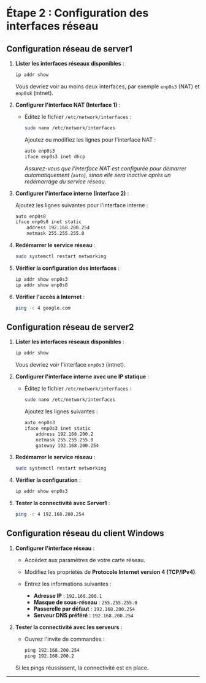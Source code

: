 # **Étape 2 : Configuration des interfaces réseau**


## **Configuration réseau de server1**

1. **Lister les interfaces réseaux disponibles** :

   ```bash
   ip addr show
   ```

   Vous devriez voir au moins deux interfaces, par exemple `enp0s3` (NAT) et `enp0s8` (intnet).

2. **Configurer l'interface NAT (Interface 1)** :

   - Éditez le fichier `/etc/network/interfaces` :

     ```bash
     sudo nano /etc/network/interfaces
     ```

     Ajoutez ou modifiez les lignes pour l'interface NAT :

     ```bash
     auto enp0s3
     iface enp0s3 inet dhcp
     ```

     _Assurez-vous que l'interface NAT est configurée pour démarrer automatiquement (`auto`), sinon elle sera inactive après un redémarrage du service réseau._

3. **Configurer l'interface interne (Interface 2)** :

   Ajoutez les lignes suivantes pour l'interface interne :

   ```bash
   auto enp0s8
   iface enp0s8 inet static
       address 192.168.200.254
       netmask 255.255.255.0
   ```

4. **Redémarrer le service réseau** :

   ```bash
   sudo systemctl restart networking
   ```

5. **Vérifier la configuration des interfaces** :

   ```bash
   ip addr show enp0s3
   ip addr show enp0s8
   ```

6. **Vérifier l'accès à Internet** :

   ```bash
   ping -c 4 google.com
   ```

## **Configuration réseau de server2**

1. **Lister les interfaces réseaux disponibles** :

   ```bash
   ip addr show
   ```

   Vous devriez voir l'interface `enp0s3` (intnet).

2. **Configurer l'interface interne avec une IP statique** :

   - Éditez le fichier `/etc/network/interfaces` :

     ```bash
     sudo nano /etc/network/interfaces
     ```

     Ajoutez les lignes suivantes :

     ```bash
     auto enp0s3
     iface enp0s3 inet static
         address 192.168.200.2
         netmask 255.255.255.0
         gateway 192.168.200.254
     ```

3. **Redémarrer le service réseau** :

   ```bash
   sudo systemctl restart networking
   ```

4. **Vérifier la configuration** :

   ```bash
   ip addr show enp0s3
   ```

5. **Tester la connectivité avec Server1** :

   ```bash
   ping -c 4 192.168.200.254
   ```

## **Configuration réseau du client Windows**

1. **Configurer l'interface réseau** :

   - Accédez aux paramètres de votre carte réseau.
   - Modifiez les propriétés de **Protocole Internet version 4 (TCP/IPv4)**.
   - Entrez les informations suivantes :

     - **Adresse IP** : `192.168.200.1`
     - **Masque de sous-réseau** : `255.255.255.0`
     - **Passerelle par défaut** : `192.168.200.254`
     - **Serveur DNS préféré** : `192.168.200.254`

2. **Tester la connectivité avec les serveurs** :

   - Ouvrez l'invite de commandes :

     ```cmd
     ping 192.168.200.254
     ping 192.168.200.2
     ```

   Si les pings réussissent, la connectivité est en place.

---
